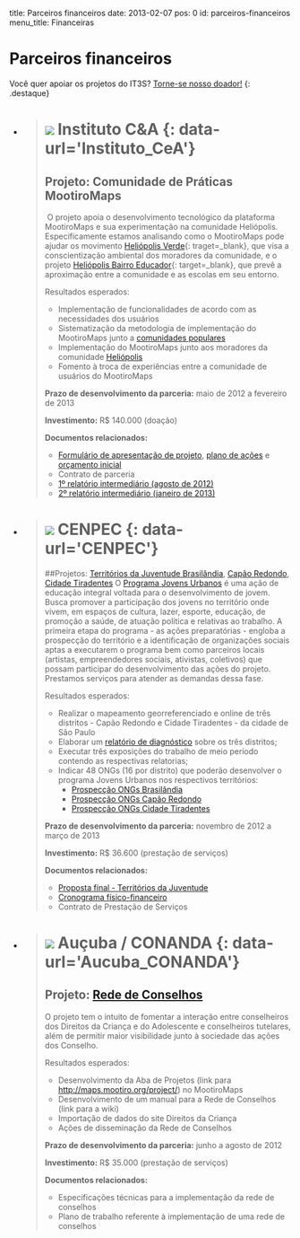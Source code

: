 title: Parceiros financeiros
date: 2013-02-07
pos: 0
id: parceiros-financeiros
menu_title: Financeiras

Parceiros financeiros
=====================

Você quer apoiar os projetos do IT3S? [Torne-se nosso doador!](/Colabore/Doacoes)
{: .destaque}

 * > ![][icea] Instituto C&A {: data-url='Instituto_CeA'}
   > =======================
   > Projeto: Comunidade de Práticas MootiroMaps
   > -------------------------------------------
   > O projeto apoia o desenvolvimento tecnológico da plataforma MootiroMaps
   > e sua experimentação na comunidade Heliópolis. Especificamente estamos
   > analisando como o MootiroMaps pode ajudar os movimento
   > [Heliópolis Verde](http://maps.mootiro.org/resource/334){: traget=_blank},
   > que visa a conscientização ambiental dos moradores da comunidade, e o
   > projeto [Heliópolis Bairro Educador](http://maps.mootiro.org/project/22){: target=_blank},
   > que prevê a aproximação entre a comunidade e as escolas em seu entorno.
   >
   > Resultados esperados:
   >
   > * Implementação de funcionalidades de acordo com as necessidades dos usuários
   > * Sistematização da metodologia de implementação do MootiroMaps junto a [comunidades populares](???)
   > * Implementação do MootiroMaps junto aos moradores da comunidade [Heliópolis](http://maps.mootiro.org/community/163/about)
   > * Fomento à troca de experiências entre a comunidade de usuários do MootiroMaps
   >
   > __Prazo de desenvolvimento da parceria:__ maio de 2012 a fevereiro de 2013
   >
   > __Investimento:__ R$ 140.000 (doação)
   >
   > __Documentos relacionados:__
   >
   >  * [Formulário de apresentação de projeto](https://docs.google.com/document/d/1f_mbH9jiLrop-hB-Ab6E_uTyGlPXpFgctZNdQ5_H3Ns/edit), [plano de ações](https://docs.google.com/file/d/1HBRgEcQeLQnogPos-ffMOqKdZAWTdcY9CcvyUGTNW859mkV5R-KiEVSS1HBd/edit) e [orçamento inicial](https://docs.google.com/file/d/1aAe0n-TcVhNvb32D2Dgso_ciZT2KeioVajHBN1ZjfazoBfSBaWRA3OQ9Sshm/edit)
   >  * Contrato de parceria
   >  * [1º relatório intermediário (agosto de 2012)](https://docs.google.com/document/d/1F80XdgxkX2vINe7yGZaCiS7gNHQVnTvB6PhTSN5bHlo/edit)
   >  * [2º relatório intermediário (janeiro de 2013)](https://docs.google.com/document/d/1aWZC8FVDri2LrNk-VKPG16RoFOUpEmLD3be6NE_2a5c/edit)


 * > ![][cenpec] CENPEC {: data-url='CENPEC'}
   > ==================
   > ##Projetos: [Territórios da Juventude Brasilândia](http://maps.mootiro.org/project/35), [Capão Redondo](http://maps.mootiro.org/project/33), [Cidade Tiradentes](http://maps.mootiro.org/project/34)
   > O [Programa Jovens Urbanos](http://maps.mootiro.org/resource/1187) é uma
   > ação de educação integral voltada para o desenvolvimento de jovem. Busca
   > promover a participação dos jovens no território onde vivem, em espaços
   > de cultura, lazer, esporte, educação, de promoção a saúde, de atuação
   > política e relativas ao trabalho. A primeira etapa do programa - as ações
   > preparatórias - engloba a prospecção do território e a identificação de
   > organizações sociais aptas a executarem o programa bem como parceiros
   > locais (artistas, empreendedores sociais, ativistas, coletivos) que possam
   > participar do desenvolvimento das ações do projeto. Prestamos serviços para
   > atender as demandas dessa fase.
   >
   > Resultados esperados:
   >
   >  * Realizar o mapeamento georreferenciado e online de três distritos - Capão Redondo e Cidade Tiradentes - da cidade de São Paulo
   >  * Elaborar um [relatório de diagnóstico](https://docs.google.com/file/d/1xAB8H7dQozc0iYSeuk5N0frPXQpqESVEK9NoXjNJS6teZAklWtllBPf1xG0L/edit) sobre os três distritos;
   >  * Executar três exposições do trabalho de meio período contendo as respectivas relatorias;
   >  * Indicar 48 ONGs (16 por distrito) que poderão desenvolver o programa Jovens Urbanos nos respectivos territórios:
   >      * [Prospecção ONGs Brasilândia](https://docs.google.com/file/d/1wlRqfawoRm9AmjVC-hmZWlSbSuIYcNurThMZ-HVQL19HpWS2YC7rYVzVLX6b/edit)
   >      * [Prospecção ONGs Capão Redondo](https://docs.google.com/file/d/1g07vyV_rs7qchE05ls97WaYSBNibyHBmISCQmVKFiB2rVC9xinZHm2DojvpT/edit)
   >      * [Prospecção ONGs Cidade Tiradentes](https://docs.google.com/file/d/1JFavugGYAhTdGRrt6S92xKXeABXMAKj4NE-Z3OlQKHp2Yl3c6bhUOCdxrN1f/edit)
   >
   > __Prazo de desenvolvimento da parceria:__ novembro de 2012 a março de 2013
   >
   > __Investimento:__ R$ 36.600 (prestação de serviços)
   >
   > __Documentos relacionados:__
   >
   >  * [Proposta final - Territórios da Juventude](https://docs.google.com/document/d/1TZoltnjPhpseON1GJid7rsfxTJNwHTzF1o6QElrNSt0/edit)
   >  * [Cronograma físico-financeiro](https://docs.google.com/spreadsheet/ccc?key=0Anrk-EAaU7q6dHlmdVBhZGpSdW5Fbm1nTkdkQXg5T1E)
   >  * Contrato de Prestação de Serviços


 * > ![][aucuba] Auçuba / CONANDA {: data-url='Aucuba_CONANDA'}
   > ============================
   > Projeto: [Rede de Conselhos](http://maps.mootiro.org/project/3)
   > ---------------------------------------------------------------
   > O projeto tem o intuito de fomentar a interação entre conselheiros dos
   > Direitos da Criança e do Adolescente e conselheiros tutelares, além de
   > permitir maior visibilidade junto à sociedade das ações dos Conselho.
   >
   > Resultados esperados:
   >
   >  * Desenvolvimento da Aba de Projetos (link para http://maps.mootiro.org/project/) no MootiroMaps
   >  * Desenvolvimento de um manual para a Rede de Conselhos (link para a wiki)
   >  * Importação de dados do site Direitos da Criança
   >  * Ações de disseminação da Rede de Conselhos
   >
   > __Prazo de desenvolvimento da parceria:__ junho a agosto de 2012
   >
   > __Investimento:__ R$ 35.000 (prestação de serviços)
   >
   > __Documentos relacionados:__
   >
   >  * Especificações técnicas para a implementação da rede de conselhos
   >  * Plano de trabalho referente à implementação de uma rede de conselhos


[icea]: /static/images/parcerias/financeiras/icea.png
[cenpec]: /static/images/parcerias/financeiras/cenpec.png
[aucuba]: /static/images/parcerias/financeiras/aucuba_conanda.png
